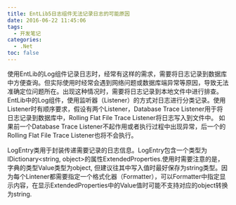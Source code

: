```yaml
---
title: EntLib5日志组件无法记录日志的可能原因
date: 2016-06-22 11:45:06
tags:
  - 开发笔记
categories:
  - .Net
toc: false
---
```

使用EntLib的Log组件记录日志时，经常有这样的需求，需要将日志记录到数据库中方便查询。但实际使用时经常会遇到网络问题或数据库端异常等原因，导致无法准确定位问题所在。出现这种情况时，需要将日志记录到本地文件中进行排查。
EntLib中的Log组件，使用监听器（Listener）的方式对日志进行分类记录。使用Listener时有顺序要求，假设有两个Listener，Database Trace Listener用于将日志记录到数据库中，Rolling Flat File Trace Listener将日志写入到文件中。
如果前一个Database Trace Listener不起作用或者执行过程中出现异常，后一个的Rolling Flat File Trace Listener也将不会执行。

LogEntry类用于封装传递需要记录的日志信息。LogEntry包含一个类型为IDictionary<string, object>的属性ExtendedProperties.使用时需要注意的是，字典的类型Value类型为object, 但建议往其中写入值时最好保存为string类型。因为每个Lintener都需要指定一个格式化器（Formatter），可以Formatter中指定显示内容，在显示ExtendedProperties中的Value值时可能不支持对应的object转换为string.